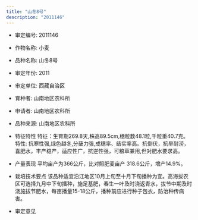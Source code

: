 ```yaml
---
title: "山冬8号"
description: "2011146"
---
```

* 审定编号:  2011146

*  作物名称:  小麦

*  品种名称:  山冬8号

*  审定年份:  2011

*  审定单位:  西藏自治区

* 育种者:  山南地区农科所

*  申请者:  山南地区农科所

*  品种来源:  山南地区农科所

*  特征特性
特征：生育期269.8天,株高89.5cm,穗粒数48.1粒,千粒重40.7克。特性: 抗寒性强,绿色越冬,分蘖力强,成穗率、结实率高。抗倒伏，抗旱耐涝，喜肥水，丰产稳产，适应性广，抗逆性强，可粮草兼用,但对肥水要求高。

*  产量表现
平均亩产为366公斤，比对照肥麦亩产 318.6公斤，增产14.9%。

*  栽培技术要点
该品种适宜沿江地区10月上旬至十月下旬播种为宜。高海拔农区可选择九月中下旬播种，施足基肥，春生一叶及时浇返青水，拔节中期及时浇施拔节肥水，每亩播量15-18公斤，播种前应进行种子包衣，防治种传病害。

*  审定意见

